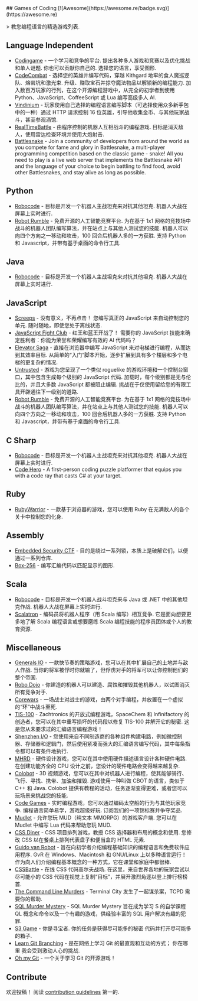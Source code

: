 <div class="github-widget" data-repo="michelpereira/awesome-games-of-coding"></div>
## Games of Coding [![Awesome](https://awesome.re/badge.svg)](https://awesome.re)

&gt; 教您编程语言的精选游戏列表.




## Language Independent

- [Codingame](https://www.codingame.com/home)  - 一个学习和竞争的平台. 提出各种多人游戏和竞赛以及优化挑战和单人谜题. 你也可以贡献你自己的. 选择您的语言，享受图形. 
- [CodeCombat](https://codecombat.com)  - 选择您的英雄并编写代码，穿越 Kithgard 地牢的食人魔巡逻队、熔岩坑和激光束. 升级、赚取宝石并掠夺魔法物品以解锁新的编程能力. 加入数百万玩家的行列，在这个开源编程游戏中，从完全的初学者到使用 Python、JavaScript、CoffeeScript 或 Lua 编写高级多人 AI.
- [Vindinium](https://www.codingame.com/multiplayer/bot-programming/vindinium) - 玩家使用自己选择的编程语言编写脚本（可选择使用众多新手包中的一种）通过 HTTP 请求控制 16 位英雄，引导他收集金币、与其他玩家战斗，甚至参观酒馆.
- [RealTimeBattle](http://realtimebattle.sourceforge.net)  - 由程序控制的机器人互相战斗的编程游戏. 目标是消灭敌人，使用雷达检查环境并使用大炮射击. 
- [Battlesnake](https://play.battlesnake.com) - Join a community of developers from around the world as you compete for fame and glory in Battlesnake, a multi-player programming competition based on the classic game - snake! All you need to play is a live web server that implements the Battlesnake API and the language of your choice to begin battling to find food, avoid other Battlesnakes, and stay alive as long as possible.


## Python

- [Robocode](https://github.com/turkishviking/Python-Robocode)  - 目标是开发一个机器人主战坦克来对抗其他坦克. 机器人大战在屏幕上实时进行.
- [Robot Rumble](https://robotrumble.org/)  - 免费开源的人工智能竞赛平台. 为在基于 1x1 网格的竞技场中战斗的机器人团队编写算法，并在站点上与其他人测试您的技能. 机器人可以向四个方向之一移动和攻击，100 回合后机器人多的一方获胜. 支持 Python 和 Javascript，并带有基于桌面的命令行工具. 

## Java

- [Robocode](https://robocode.sourceforge.io)  - 目标是开发一个机器人主战坦克来对抗其他坦克. 机器人大战在屏幕上实时进行.


## JavaScript

- [Screeps](https://screeps.com)  - 没有意义，不再点击！ 您编写真正的 JavaScript 来自动控制您的单元. 随时随地，即使您处于离线状态.
- [JavaScript Fight Club](https://jsfight.club)  - 红王和蓝王开战了！ 需要你的 JavaScript 技能来确定胜利者：你能为荣誉和荣耀编写有效的 AI 代码吗？
- [Elevator Saga](http://play.elevatorsaga.com)  - 直接在浏览器中编写 JavaScript 来对电梯进行编程，从而达到其效率目标. 从简单的“入门”脚本开始，逐步扩展到具有多个楼层和多个电梯的更复杂的情况.
- [Untrusted](https://alexnisnevich.github.io/untrusted)  - 游戏为您呈现了一个类似 roguelike 的游戏环境和一个控制台窗口，其中包含生成每个级别的 JavaScript 代码. 加载时，每个级别都是无与伦比的，并且大多数 JavaScript 都被阻止编辑. 挑战在于仅使用留给您的有限工具开辟通往下一级别的道路.
- [Robot Rumble](https://robotrumble.org/)  - 免费开源的人工智能竞赛平台. 为在基于 1x1 网格的竞技场中战斗的机器人团队编写算法，并在站点上与其他人测试您的技能. 机器人可以向四个方向之一移动和攻击，100 回合后机器人多的一方获胜. 支持 Python 和 Javascript，并带有基于桌面的命令行工具. 

## C Sharp

- [Robocode](http://robocode.sourceforge.io/robocode.dotnet)  - 目标是开发一个机器人主战坦克来对抗其他坦克. 机器人大战在屏幕上实时进行.
- [Code Hero](http://www.codehero.org) - A first-person coding puzzle platformer that equips you with a code ray that casts C# at your target.


## Ruby

- [RubyWarrior](https://www.bloc.io/ruby-warrior) - 一款基于浏览器的游戏，您可以使用 Ruby 在充满敌人的各个关卡中控制您的化身.

## Assembly

- [Embedded Security CTF](https://microcorruption.com) - 目的是绕过一系列锁，本质上是破解它们，以便通过一系列仓库.
- [Box-256](http://box-256.com) - 编写汇编代码以匹配显示的图形.


## Scala

- [Robocode](https://github.com/d6y/scala-robot-dev)  - 目标是开发一个机器人战斗坦克来与 Java 或 .NET 中的其他坦克作战. 机器人大战在屏幕上实时进行.
- [Scalatron](http://scalatron.github.io)  - 编码员将机器人程序（用 Scala 编写）相互竞争. 它是面向想要更多地了解 Scala 编程语言或想要磨练 Scala 编程技能的程序员团体或个人的教育资源.


## Miscellaneous

- [Generals IO](http://generals.io)  - 一款快节奏的策略游戏，您可以在其中扩展自己的土地并与敌人作战. 当你的将军被俘时你就输了，但俘虏对手的将军可以让你控制他们的整个帝国.
- [Robo Dojo](http://robodojo.club) - 你建造的机器人可以建造、腐蚀和摧毁其他机器人，以试图消灭所有竞争对手.
- [Corewars](http://www.corewars.org) - 一场战士对战士的游戏，由两个对手编程，并放置在一个虚拟的“环”中战斗至死.
- [TIS-100](http://www.zachtronics.com/tis-100)  - Zachtronics 的开放式编程游戏，SpaceChem 和 Infinifactory 的创造者，您可以在其中重写损坏的代码段以修复 TIS-100 并解开它的秘密. 这是您从未要求过的汇编语言编程游戏！
- [Shenzhen I/O](http://www.zachtronics.com/shenzhen-io) - 您使用来自不同制造商的各种组件构建电路，例如微控制器、存储器和逻辑门，然后使用紧凑而强大的汇编语言编写代码，其中每条指令都可以有条件地执行.
- [MHRD](http://store.steampowered.com/app/576030)  - 硬件设计游戏，您可以在其中使用硬件描述语言设计各种硬件电路. 在创建功能齐全的 CPU 设计之前，您设计的硬件电路会变得越来越复杂.
- [Colobot](https://colobot.info)  - 3D 视频游戏，您可以在其中对机器人进行编程，使其能够骑行、飞行、寻找、携带、加油和摧毁. 游戏使用一种叫做 CBOT 的语言，类似于 C++ 和 Java.  Colobot 提供有教程的活动，任务逐渐变得更难，或者您可以玩场景来挑战您的技能.
- [Code Games](http://codegames.io/en)  - 实时编程游戏，您可以通过编码太空船的行为与其他玩家竞争. 编程语言简单易学，游戏超级好玩. 订阅我们的一项锦标赛并争夺奖品.
- [Mudlet](http://www.mudlet.org)  - 允许您玩 MUD（纯文本 MMORPG）的游戏客户端. 您可以在 Mudlet 中编写 Lua 代码来帮助您玩 MUD.
- [CSS Diner](http://flukeout.github.io)  - CSS 项目排列游戏，教授 CSS 选择器和布局的概念和使用. 您修改 CSS 以在餐桌上排列代表盘子和便当盒的 HTML 元素.
- [Guido van Robot](http://gvr.sourceforge.net)  - 旨在向初学者介绍编程基础知识的编程语言和免费软件应用程序.  GvR 在 Windows、Macintosh 和 GNU/Linux 上以多种语言运行！ 作为向人们介绍编程基本概念的一种方式，它在课堂和家庭中都很棒.
- [CSSBattle](https://cssbattle.dev)  - 在线 CSS 代码高尔夫战场. 在这里，来自世界各地的玩家尝试以尽可能小的 CSS 代码在视觉上复制“目标”，并展开激烈角逐以登上排行榜榜首.
- [The Command Line Murders](https://github.com/veltman/clmystery) - Terminal City 发生了一起谋杀案，TCPD 需要你的帮助.
- [SQL Murder Mystery](https://mystery.knightlab.com/) - SQL Murder Mystery 旨在成为学习 S 的自学课程
QL 概念和命令以及一个有趣的游戏，供经验丰富的 SQL 用户解决有趣的犯罪.
- [S3 Game](http://s3game-level1.s3-website.us-east-2.amazonaws.com/)  - 你是寻宝者. 你的任务是获得尽可能多的秘密
代码并打开尽可能多的箱子.
- [Learn Git Branching](https://learngitbranching.js.org/)  - 是在网络上学习 Git 的最直观和互动的方式； 你在哪里
我会受到激动人心的挑战.
- [Oh my Git](https://ohmygit.org/) - 一个关于学习 Git 的开源游戏！



## Contribute

欢迎投稿！ 阅读 [contribution guidelines](https://github.com/michelpereira/awesome-games-of-coding/blob/master/contributing.md) 第一的.
